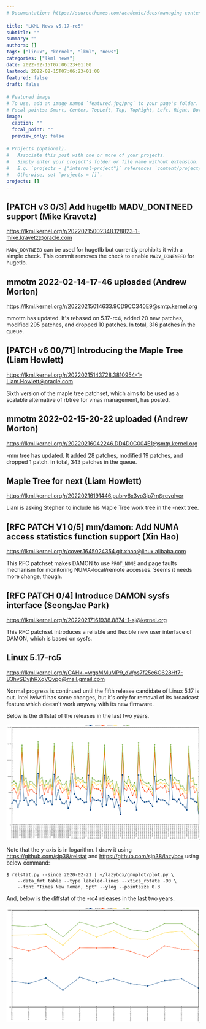 ```yaml
---
# Documentation: https://sourcethemes.com/academic/docs/managing-content/

title: "LKML News v5.17-rc5"
subtitle: ""
summary: ""
authors: []
tags: ["linux", "kernel", "lkml", "news"]
categories: ["lkml news"]
date: 2022-02-15T07:06:23+01:00
lastmod: 2022-02-15T07:06:23+01:00
featured: false
draft: false

# Featured image
# To use, add an image named `featured.jpg/png` to your page's folder.
# Focal points: Smart, Center, TopLeft, Top, TopRight, Left, Right, BottomLeft, Bottom, BottomRight.
image:
  caption: ""
  focal_point: ""
  preview_only: false

# Projects (optional).
#   Associate this post with one or more of your projects.
#   Simply enter your project's folder or file name without extension.
#   E.g. `projects = ["internal-project"]` references `content/project/deep-learning/index.md`.
#   Otherwise, set `projects = []`.
projects: []
---
```


[PATCH v3 0/3] Add hugetlb MADV_DONTNEED support (Mike Kravetz)
---------------------------------------------------------------

https://lkml.kernel.org/r/20220215002348.128823-1-mike.kravetz@oracle.com

`MADV_DONTNEED` can be used for hugetlb but currently prohibits it with a
simple check.  This commit removes the check to enable `MADV_DONENEED` for
hugetlb.


mmotm 2022-02-14-17-46 uploaded (Andrew Morton)
-----------------------------------------------

https://lkml.kernel.org/r/20220215014633.9CD9CC340E9@smtp.kernel.org

mmotm has updated.  It's rebased on 5.17-rc4, added 20 new patches, modified
295 patches, and dropped 10 patches.  In total, 316 patches in the queue.


[PATCH v6 00/71] Introducing the Maple Tree (Liam Howlett)
----------------------------------------------------------

https://lkml.kernel.org/r/20220215143728.3810954-1-Liam.Howlett@oracle.com

Sixth version of the maple tree patchset, which aims to be used as a scalable
alternative of rbtree for vmas management, has posted.


mmotm 2022-02-15-20-22 uploaded (Andrew Morton)
-----------------------------------------------

https://lkml.kernel.org/r/20220216042246.DD4D0C004E1@smtp.kernel.org

-mm tree has updated.  It added 28 patches, modified 19 patches, and dropped 1
patch.  In total, 343 patches in the queue.


Maple Tree for next (Liam Howlett)
----------------------------------

https://lkml.kernel.org/r/20220216191446.pubrv6x3vo3ip7rr@revolver

Liam is asking Stephen to include his Maple Tree work tree in the -next tree.


[RFC PATCH V1 0/5] mm/damon: Add NUMA access statistics function support (Xin Hao)
----------------------------------------------------------------------------------

https://lkml.kernel.org/r/cover.1645024354.git.xhao@linux.alibaba.com

This RFC patchset makes DAMON to use `PROT_NONE` and page faults mechanism for
monitoring NUMA-local/remote accesses.  Seems it needs more change, though.


[RFC PATCH 0/4] Introduce DAMON sysfs interface (SeongJae Park)
---------------------------------------------------------------

https://lkml.kernel.org/r/20220217161938.8874-1-sj@kernel.org

This RFC patchset introduces a reliable and flexible new user interface of
DAMON, which is based on sysfs.


Linux 5.17-rc5
--------------

https://lkml.kernel.org/r/CAHk-=wgsMMuMP9_dWps7f25e6G628Hf7-B3hvSDvjhRXqVQvpg@mail.gmail.com

Normal progress is continued until the fifth release candidate of Linux 5.17 is
out.  Intel iwlwifi has some changes, but it's only for removal of its
broadcast feature which doesn't work anyway with its new firmware.

Below is the diffstat of the releases in the last two years.

![Kernel release stat](/img/kernel_release_stat/v5.6-rc4..v5.17-rc5.png)

Note that the y-axis is in logarithm.  I draw it using
https://github.com/sjp38/relstat and https://github.com/sjp38/lazybox using
below command:

    $ relstat.py --since 2020-02-21 | ~/lazybox/gnuplot/plot.py \
	    --data_fmt table --type labeled-lines --xtics_rotate -90 \
	    --font "Times New Roman, 5pt" --ylog --pointsize 0.3

And, below is the diffstat of the -rc4 releases in the last two years.

![rc2 release stat](/img/kernel_release_stat/v5.17-rc5-only.png)
